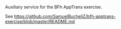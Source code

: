 Auxiliary service for the BFh AppTrans exercise.

See https://github.com/SamuelBucheliZ/bfh-apptrans-exercise/blob/master/README.md